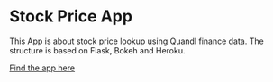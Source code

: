 # Stock Price App

This App is about stock price lookup using Quandl finance data. The structure is based on Flask, Bokeh and Heroku.

[Find the app here](https://fast-woodland-13591.herokuapp.com/index)
